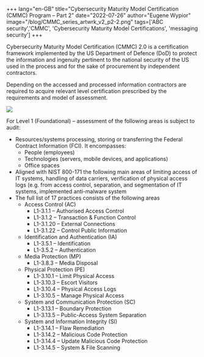 +++
lang="en-GB"
title="Cybersecurity Maturity Model Certification (CMMC) Program – Part 2"
date="2022-07-26"
author="Eugene Wypior"
image="/blog/CMMC_series_artwrk_v2_p2-2.png"
tags=['ABC security','CMMC', 'Cybersecurity Maturity Model Certifications', 'messaging security']
+++

Cybersecurity Maturity Model Certification (CMMC) 2.0 is a certification framework implemented by the US Department of Defence (DoD) to protect the information and ingenuity pertinent to the national security of the US used in the process and for the sake of procurement by independent contractors.

Depending on the accessed and processed information contractors are required to acquire relevant level certification prescribed by the requirements and model of assessment.

![](/blog/CMMC-Model-2_0.png)

For Level 1 (Foundational) – assessment of the following areas is subject to audit:

*   Resources/systems processing, storing or transferring the Federal Contract Information (FCI). It encompasses:
    *   People (employees)
    *   Technologies (servers, mobile devices, and applications)
    *   Office spaces
*   Aligned with NIST 800-171 the following main areas of limiting access of IT systems, handling of data carriers, verification of physical access logs (e.g. from access control, separation, and segmentation of IT systems, implemented anti-malware system
*   The full list of 17 practices consists of the following areas
    *   Access Control (AC)
        *   L1-3.1.1 – Authorised Access Control
        *   L1-3.1.2 – Transaction & Function Control
        *   L1-3.1.20 – External Connections
        *   L1-3.1.22 – Control Public Information
    *   Identification and Authentication (IA)
        *   L1-3.5.1 – Identification
        *   L1-3.5.2 – Authentication
    *   Media Protection (MP)
        *   L1-3.8.3 – Media Disposal
    *   Physical Protection (PE)
        *   L1-3.10.1 – Limit Physical Access
        *   L1-3.10.3 – Escort Visitors
        *   L1-3.10.4 – Physical Access Logs
        *   L1-3.10.5 – Manage Physical Access
    *   System and Communication Protection (SC)
        *   L1-3.13.1 – Boundary Protection
        *   L1-3.13.5 – Public-Access System Separation
    *   System and Information Integrity (SI)
        *   L1-3.14.1 – Flaw Remediation
        *   L1-3.14.2 – Malicious Code Protection
        *   L1-3.14.4 – Update Malicious Code Protection
        *   L1-3.14.5 – System & File Scanning